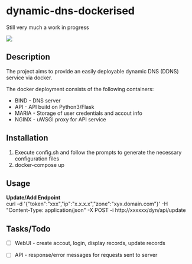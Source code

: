 # dynamic-dns-dockerised

Still very much a work in progress

<div>
    <!-- Stability -->
    <img src="https://img.shields.io/badge/stability-unstable-yellow.svg?style=flat-square">
</div>

## Description
The project aims to provide an easily deployable dynamic DNS (DDNS) service via docker. 

The docker deployment consists of the following containers:
* BIND - DNS server
* API - API build on Python3/Flask
* MARIA - Storage of user credentials and accout info
* NGINX - uWSGI proxy for API service

## Installation
1. Execute config.sh and follow the prompts to generate the necessary configuration files
1. docker-compose up

## Usage
**Update/Add Endpoint**  
curl -d '{"token":"xxx","ip":"x.x.x.x","zone":"xyx.domain.com"}' -H "Content-Type: application/json" -X POST -i http://xxxxxx/dyn/api/update

## Tasks/Todo
- [ ] WebUI - create accout, login, display records, update records
- [ ] API - response/error messages for requests sent to server

